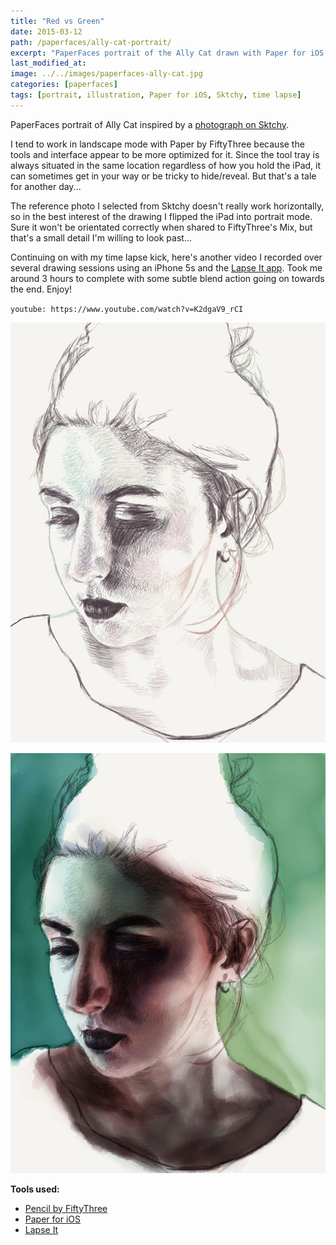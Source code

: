 ```yaml
---
title: "Red vs Green"
date: 2015-03-12
path: /paperfaces/ally-cat-portrait/
excerpt: "PaperFaces portrait of the Ally Cat drawn with Paper for iOS on an iPad."
last_modified_at: 
image: ../../images/paperfaces-ally-cat.jpg
categories: [paperfaces]
tags: [portrait, illustration, Paper for iOS, Sktchy, time lapse]
---
```


PaperFaces portrait of Ally Cat inspired by a [photograph on Sktchy](https://sktchy.com/VxlSm).

I tend to work in landscape mode with Paper by FiftyThree because the tools and interface appear to be more optimized for it. Since the tool tray is always situated in the same location regardless of how you hold the iPad, it can sometimes get in your way or be tricky to hide/reveal. But that's a tale for another day...

The reference photo I selected from Sktchy doesn't really work horizontally, so in the best interest of the drawing I flipped the iPad into portrait mode. Sure it won't be orientated correctly when shared to FiftyThree's Mix, but that's a small detail I'm willing to look past...

Continuing on with my time lapse kick, here's another video I recorded over several drawing sessions using an iPhone 5s and the [Lapse It app](http://www.lapseit.com/). Took me around 3 hours to complete with some subtle blend action going on towards the end. Enjoy!

`youtube: https://www.youtube.com/watch?v=K2dgaV9_rCI`

![Work in process screenshot](../../images/paperfaces-ally-cat-process-1-600.jpg)

![Work in process screenshot](../../images/paperfaces-ally-cat-process-2-600.jpg)

**Tools used:**

- [Pencil by FiftyThree](https://www.amazon.com/FiftyThree-Digital-Stylus-Pencil-iPhone/dp/B01JJBUYR4/ref=as_li_ss_tl?keywords=pencil+53&qid=1550586265&s=gateway&sr=8-3&linkCode=ll1&tag=mademist-20&linkId=0134793cb840affff60f2e45a7f64678&language=en_US)
- [Paper for iOS](https://paper.bywetransfer.com/)
- [Lapse It](http://www.lapseit.com/)
